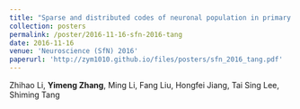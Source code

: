 ```yaml
---
title: "Sparse and distributed codes of neuronal population in primary visual cortex"
collection: posters
permalink: /poster/2016-11-16-sfn-2016-tang
date: 2016-11-16
venue: 'Neuroscience (SfN) 2016'
paperurl: 'http://zym1010.github.io/files/posters/sfn_2016_tang.pdf'
---
```


Zhihao Li, **Yimeng Zhang**, Ming Li, Fang Liu, Hongfei Jiang, Tai Sing Lee, Shiming Tang
